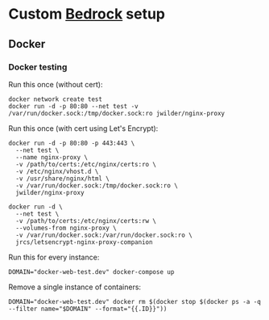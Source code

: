 # Custom [Bedrock](https://roots.io/bedrock/) setup

## Docker

### Docker testing

Run this once (without cert):

```
docker network create test
docker run -d -p 80:80 --net test -v /var/run/docker.sock:/tmp/docker.sock:ro jwilder/nginx-proxy
```

Run this once (with cert using Let's Encrypt):

```
docker run -d -p 80:80 -p 443:443 \
  --net test \
  --name nginx-proxy \
  -v /path/to/certs:/etc/nginx/certs:ro \
  -v /etc/nginx/vhost.d \
  -v /usr/share/nginx/html \
  -v /var/run/docker.sock:/tmp/docker.sock:ro \
  jwilder/nginx-proxy

docker run -d \
  --net test \
  -v /path/to/certs:/etc/nginx/certs:rw \
  --volumes-from nginx-proxy \
  -v /var/run/docker.sock:/var/run/docker.sock:ro \
  jrcs/letsencrypt-nginx-proxy-companion
```

Run this for every instance:

```
DOMAIN="docker-web-test.dev" docker-compose up
```

Remove a single instance of containers:

```
DOMAIN="docker-web-test.dev" docker rm $(docker stop $(docker ps -a -q --filter name="$DOMAIN" --format="{{.ID}}"))
```
